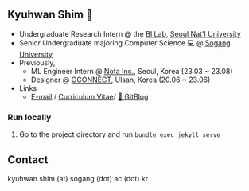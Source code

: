##  Kyuhwan Shim 🤗 
- Undergraduate Research Intern @ the [BI Lab](https://bi.snu.ac.kr), [Seoul Nat'l University](https://cse.snu.ac.kr)
- Senior Undergraduate majoring Computer Science 💻 @ [Sogang University](https://cs.sogang.ac.kr)
- Previously,
  - ML Engineer Intern @ [Nota Inc.](https://nota.ai), Seoul, Korea (23.03 ~ 23.08)
  - Designer @ [OCONNECT](https://oconnect.kr), Ulsan, Korea (20.06 ~ 23.06)
- Links
  - [E-mail](mailto:kyuhwan.shim@sogang.ac.kr) / [Curriculum Vitae](https://underthelights.github.io/cv.pdf)/ [📄 GitBlog](https://underthelights.github.io)  


### Run locally
<!-- 0. Make sure you have Jekyll environment ready - if you haven't, run `gem install bundler` -->
1. Go to the project directory and run `bundle exec jekyll serve`


<!-- ### How to sync the data you just updated
1. Push every change you just made!
2. It will be live normally within 5 minutes -->


## Contact
kyuhwan.shim (at) sogang (dot) ac (dot) kr
